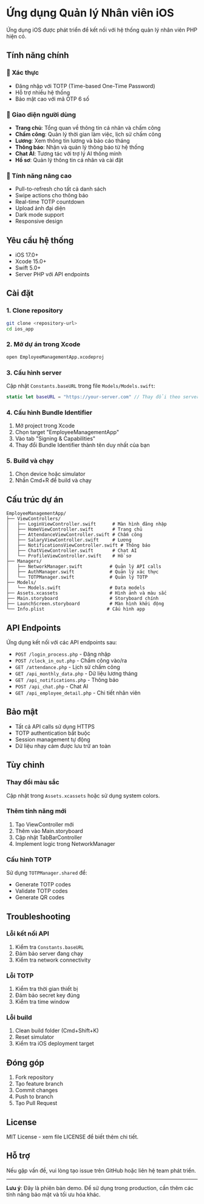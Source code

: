 # Ứng dụng Quản lý Nhân viên iOS

Ứng dụng iOS được phát triển để kết nối với hệ thống quản lý nhân viên PHP hiện có.

## Tính năng chính

### 🔐 Xác thực
- Đăng nhập với TOTP (Time-based One-Time Password)
- Hỗ trợ nhiều hệ thống
- Bảo mật cao với mã OTP 6 số

### 📱 Giao diện người dùng
- **Trang chủ**: Tổng quan về thông tin cá nhân và chấm công
- **Chấm công**: Quản lý thời gian làm việc, lịch sử chấm công
- **Lương**: Xem thông tin lương và báo cáo tháng
- **Thông báo**: Nhận và quản lý thông báo từ hệ thống
- **Chat AI**: Tương tác với trợ lý AI thông minh
- **Hồ sơ**: Quản lý thông tin cá nhân và cài đặt

### 🚀 Tính năng nâng cao
- Pull-to-refresh cho tất cả danh sách
- Swipe actions cho thông báo
- Real-time TOTP countdown
- Upload ảnh đại diện
- Dark mode support
- Responsive design

## Yêu cầu hệ thống

- iOS 17.0+
- Xcode 15.0+
- Swift 5.0+
- Server PHP với API endpoints

## Cài đặt

### 1. Clone repository
```bash
git clone <repository-url>
cd ios_app
```

### 2. Mở dự án trong Xcode
```bash
open EmployeeManagementApp.xcodeproj
```

### 3. Cấu hình server
Cập nhật `Constants.baseURL` trong file `Models/Models.swift`:
```swift
static let baseURL = "https://your-server.com" // Thay đổi theo server của bạn
```

### 4. Cấu hình Bundle Identifier
1. Mở project trong Xcode
2. Chọn target "EmployeeManagementApp"
3. Vào tab "Signing & Capabilities"
4. Thay đổi Bundle Identifier thành tên duy nhất của bạn

### 5. Build và chạy
1. Chọn device hoặc simulator
2. Nhấn Cmd+R để build và chạy

## Cấu trúc dự án

```
EmployeeManagementApp/
├── ViewControllers/
│   ├── LoginViewController.swift      # Màn hình đăng nhập
│   ├── HomeViewController.swift       # Trang chủ
│   ├── AttendanceViewController.swift # Chấm công
│   ├── SalaryViewController.swift     # Lương
│   ├── NotificationsViewController.swift # Thông báo
│   ├── ChatViewController.swift       # Chat AI
│   └── ProfileViewController.swift    # Hồ sơ
├── Managers/
│   ├── NetworkManager.swift          # Quản lý API calls
│   ├── AuthManager.swift             # Quản lý xác thực
│   └── TOTPManager.swift             # Quản lý TOTP
├── Models/
│   └── Models.swift                  # Data models
├── Assets.xcassets                   # Hình ảnh và màu sắc
├── Main.storyboard                   # Storyboard chính
├── LaunchScreen.storyboard           # Màn hình khởi động
└── Info.plist                       # Cấu hình app
```

## API Endpoints

Ứng dụng kết nối với các API endpoints sau:

- `POST /login_process.php` - Đăng nhập
- `POST /clock_in_out.php` - Chấm công vào/ra
- `GET /attendance.php` - Lịch sử chấm công
- `GET /api_monthly_data.php` - Dữ liệu lương tháng
- `GET /api_notifications.php` - Thông báo
- `POST /api_chat.php` - Chat AI
- `GET /api_employee_detail.php` - Chi tiết nhân viên

## Bảo mật

- Tất cả API calls sử dụng HTTPS
- TOTP authentication bắt buộc
- Session management tự động
- Dữ liệu nhạy cảm được lưu trữ an toàn

## Tùy chỉnh

### Thay đổi màu sắc
Cập nhật trong `Assets.xcassets` hoặc sử dụng system colors.

### Thêm tính năng mới
1. Tạo ViewController mới
2. Thêm vào Main.storyboard
3. Cập nhật TabBarController
4. Implement logic trong NetworkManager

### Cấu hình TOTP
Sử dụng `TOTPManager.shared` để:
- Generate TOTP codes
- Validate TOTP codes
- Generate QR codes

## Troubleshooting

### Lỗi kết nối API
1. Kiểm tra `Constants.baseURL`
2. Đảm bảo server đang chạy
3. Kiểm tra network connectivity

### Lỗi TOTP
1. Kiểm tra thời gian thiết bị
2. Đảm bảo secret key đúng
3. Kiểm tra time window

### Lỗi build
1. Clean build folder (Cmd+Shift+K)
2. Reset simulator
3. Kiểm tra iOS deployment target

## Đóng góp

1. Fork repository
2. Tạo feature branch
3. Commit changes
4. Push to branch
5. Tạo Pull Request

## License

MIT License - xem file LICENSE để biết thêm chi tiết.

## Hỗ trợ

Nếu gặp vấn đề, vui lòng tạo issue trên GitHub hoặc liên hệ team phát triển.

---

**Lưu ý**: Đây là phiên bản demo. Để sử dụng trong production, cần thêm các tính năng bảo mật và tối ưu hóa khác.
